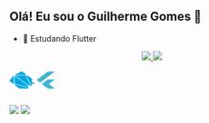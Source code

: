## Olá! Eu sou o Guilherme Gomes 👋

- 🌱 Estudando Flutter

<div align="center">
  <a href="https://github.com/denis-araujo">
  <img height="180em" src="https://github-readme-stats.vercel.app/api?username=guilherme-gomes1&show_icons=true&theme=tokyonight&include_all_commits=true&count_private=true"/>
  <img height="180em" src="https://github-readme-stats.vercel.app/api/top-langs/?username=guilherme-gomes1&layout=compact&langs_count=7&theme=tokyonight"/>
</div>

<div style="display: inline_block"><br>
  <img align="center" alt="Gui-Dart" height="30" width="40" src="https://raw.githubusercontent.com/devicons/devicon/master/icons/dart/dart-plain.svg">
  <img align="center" alt="Gui-Flutter" height="30" width="40" src="https://raw.githubusercontent.com/devicons/devicon/master/icons/flutter/flutter-plain.svg">
</div>

##

  <div>
  <a href = "mailto:guilhermegg018@gmail.com"><img src="https://img.shields.io/badge/-Gmail-%23333?style=for-the-badge&logo=gmail&logoColor=white" target="_blank"></a>
  <a href="https://www.linkedin.com/in/guilherme-gomes-a3b5ba263/" target="_blank"><img src="https://img.shields.io/badge/-LinkedIn-%230077B5?style=for-the-badge&logo=linkedin&logoColor=white" target="_blank"></a> 
  </div>

